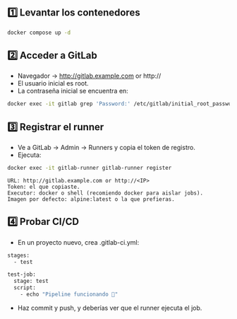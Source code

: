 #
## 1️⃣ Levantar los contenedores

```bash
docker compose up -d
```

## 2️⃣  Acceder a GitLab
- Navegador → http://gitlab.example.com or http://<IP>
- El usuario inicial es root.
- La contraseña inicial se encuentra en:
```bash
docker exec -it gitlab grep 'Password:' /etc/gitlab/initial_root_password
```
## 3️⃣ Registrar el runner
- Ve a GitLab → Admin → Runners y copia el token de registro.
- Ejecuta:
```bash
docker exec -it gitlab-runner gitlab-runner register
```
    URL: http://gitlab.example.com or http://<IP>
    Token: el que copiaste.
    Executor: docker o shell (recomiendo docker para aislar jobs).
    Imagen por defecto: alpine:latest o la que prefieras.

## 4️⃣ Probar CI/CD
- En un proyecto nuevo, crea .gitlab-ci.yml:
```bash
stages:
  - test

test-job:
  stage: test
  script:
    - echo "Pipeline funcionando 🚀"
```
- Haz commit y push, y deberías ver que el runner ejecuta el job.


